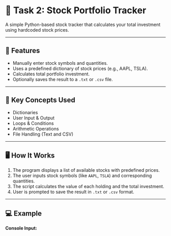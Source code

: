 # 🧩 Task 2: Stock Portfolio Tracker

A simple Python-based stock tracker that calculates your total investment using hardcoded stock prices.

---
## 🚀 Features
- Manually enter stock symbols and quantities.
- Uses a predefined dictionary of stock prices (e.g., AAPL, TSLA).
- Calculates total portfolio investment.
- Optionally saves the result to a `.txt` or `.csv` file.

---
## 🧠 Key Concepts Used
- Dictionaries
- User Input & Output
- Loops & Conditions
- Arithmetic Operations
- File Handling (Text and CSV)

---
## 🖥️ How It Works
1. The program displays a list of available stocks with predefined prices.
2. The user inputs stock symbols (like `AAPL`, `TSLA`) and corresponding quantities.
3. The script calculates the value of each holding and the total investment.
4. User is prompted to save the result in `.txt` or `.csv` format.

---
## 💻 Example

**Console Input:**
